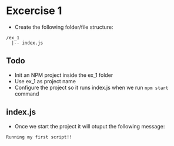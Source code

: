 # Excercise 1

* Create the following folder/file structure:
```
/ex_1
  |-- index.js
```

## Todo
* Init an NPM project inside the ex_1 folder
* Use ex_1 as project name
* Configure the project so it runs index.js when we run `npm start` command

## index.js

* Once we start the project it will otuput the following message:
```
Running my first script!!
```